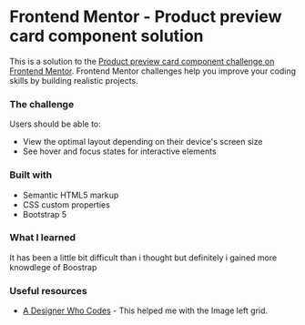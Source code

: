 # Frontend Mentor - Product preview card component solution

This is a solution to the [Product preview card component challenge on Frontend Mentor](https://www.frontendmentor.io/challenges/product-preview-card-component-GO7UmttRfa). Frontend Mentor challenges help you improve your coding skills by building realistic projects. 


### The challenge

Users should be able to:

- View the optimal layout depending on their device's screen size
- See hover and focus states for interactive elements



### Built with

- Semantic HTML5 markup
- CSS custom properties
- Bootstrap 5


### What I learned

It has been a little bit difficult than i thought but definitely i gained more knowdlege of Boostrap


### Useful resources

- [A Designer Who Codes](https://www.youtube.com/watch?v=1x6M8dvUJgU&t=1080s) - This helped me with the Image left grid.



